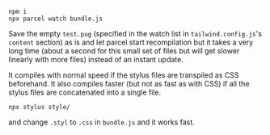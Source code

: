 ```
npm i
npx parcel watch bundle.js
```

Save the empty `test.pug` (specified in the watch list in `tailwind.config.js`'s `content` section) as is and let parcel start recompilation but it takes a very long time (about a second for this small set of files but will get slower linearly with more files) instead of an instant update.

It compiles with normal speed if the stylus files are transpiled as CSS beforehand.
It also compiles faster (but not as fast as with CSS) if all the stylus files are concatenated into a single file.

```
npx stylus style/
```
and change `.styl` to `.css` in `bundle.js` and it works fast.
